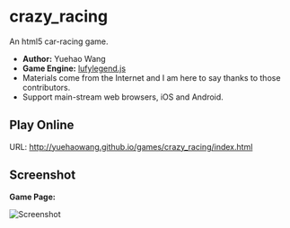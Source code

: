 # crazy_racing
An html5 car-racing game.

- **Author:** Yuehao Wang
- **Game Engine:** [lufylegend.js](http://lufylegend.com/lufylegend)
- Materials come from the Internet and I am here to say thanks to those contributors.
- Support main-stream web browsers, iOS and Android.

## Play Online
URL: http://yuehaowang.github.io/games/crazy_racing/index.html

## Screenshot
**Game Page:**

![Screenshot](http://yuehaowang.github.io/images/demo/crazy_racing1.png)
